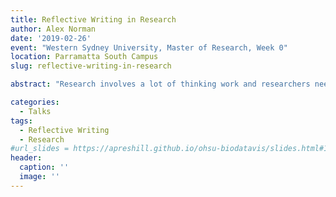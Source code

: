 ```yaml
---
title: Reflective Writing in Research
author: Alex Norman
date: '2019-02-26'
event: "Western Sydney University, Master of Research, Week 0"
location: Parramatta South Campus
slug: reflective-writing-in-research

abstract: "Research involves a lot of thinking work and researchers need to record their thinking in a simple, systematic, and reliable way. Reflective writing is one solution to this problem."

categories:
  - Talks
tags:
  - Reflective Writing
  - Research
#url_slides = https://apreshill.github.io/ohsu-biodatavis/slides.html#1
header:
  caption: ''
  image: ''
---
```

